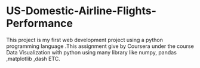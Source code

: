 # US-Domestic-Airline-Flights-Performance
This project is my first  web development project using a python programming language .This assignment give by Coursera under the course Data Visualization with python using many library like numpy, pandas ,matplotlib ,dash ETC.   
